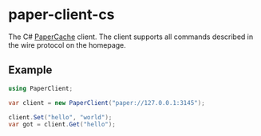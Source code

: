 # paper-client-cs

The C# [PaperCache](https://papercache.io) client. The client supports all commands described in the wire protocol on the homepage.

## Example
```cs
using PaperClient;

var client = new PaperClient("paper://127.0.0.1:3145");

client.Set("hello", "world");
var got = client.Get("hello");
```
